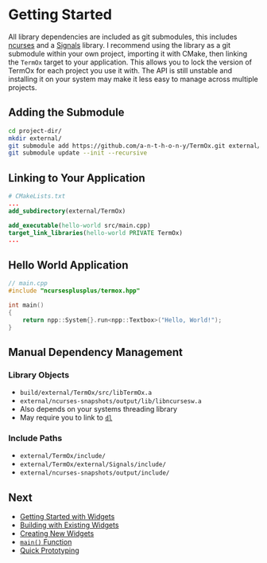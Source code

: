 # Getting Started

All library dependencies are included as git submodules, this includes
[ncurses](https://invisible-island.net/ncurses/) and a
[Signals](https://github.com/a-n-t-h-o-n-y/Signals) library. I recommend using
the library as a git submodule within your own project, importing it with CMake,
then linking the `TermOx` target to your application. This allows you to lock
the version of TermOx for each project you use it with. The API is still
unstable and installing it on your system may make it less easy to manage across
multiple projects.

## Adding the Submodule

```bash
cd project-dir/
mkdir external/
git submodule add https://github.com/a-n-t-h-o-n-y/TermOx.git external/TermOx
git submodule update --init --recursive
```

## Linking to Your Application

```CMake
# CMakeLists.txt
...
add_subdirectory(external/TermOx)

add_executable(hello-world src/main.cpp)
target_link_libraries(hello-world PRIVATE TermOx)
...
```

## Hello World Application

```cpp
// main.cpp
#include "ncursesplusplus/termox.hpp"

int main()
{
    return npp::System{}.run<npp::Textbox>("Hello, World!");
}
```

## Manual Dependency Management

### Library Objects

- `build/external/TermOx/src/libTermOx.a`
- `external/ncurses-snapshots/output/lib/libncursesw.a`
- Also depends on your systems threading library
- May require you to link to
  [`dl`](https://refspecs.linuxbase.org/LSB_3.1.1/LSB-Core-generic/LSB-Core-generic/libdl.html)

### Include Paths

- `external/TermOx/include/`
- `external/TermOx/external/Signals/include/`
- `external/ncurses-snapshots/output/include/`

## Next

- [Getting Started with Widgets](getting-started-with-widgets.md)
- [Building with Existing Widgets](building-with-existing-widgets.md)
- [Creating New Widgets](creating-new-widgets.md)
- [`main()` Function](main-function.md)
- [Quick Prototyping](quick-prototyping.md)
